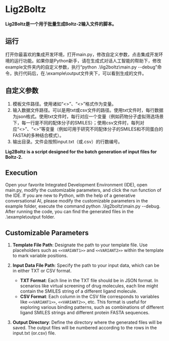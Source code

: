 # Lig2Boltz

**Lig2Boltz是一个用于批量生成Boltz-2输入文件的脚本。**

## 运行

打开你最喜欢的集成开发环境，打开main.py，修改自定义参数，点击集成开发环境的运行功能。如果你是Python新手，请在生成式对话人工智能的帮助下，修改example文件夹内的自定义参数，执行“python .\lig2boltz\main.py --debug”命令，执行代码后，在.\example\output文件夹下，可以看到生成的文件。

## 自定义参数

1. 模板文件路径。使用诸如“<<VARIANT1>>”、“<<VARIANT2>>”格式作为变量。
2. 输入数据文件路径。可以是用txt或csv文件的路径。使用txt文件时，每行数据为json格式。使用txt文件时，每行对应一个变量（例如药物分子虚拟筛选场景下，每一行是不同的配体分子的SMILES）；使用csv文件时，每列对应“<<VARIANT1>>”、“<<VARIANT2>>”等变量（例如可用于研究不同配体分子的SMILES和不同蛋白的FASTA的多种结合模式）。
3. 输出目录。文件会按照input.txt（或.csv）的行数编号。



**Lig2Boltz is a script designed for the batch generation of input files for Boltz-2.**

## Execution

Open your favorite Integrated Development Environment (IDE), open main.py, modify the customizable parameters, and click the run function of the IDE. If you are new to Python, with the help of a generative conversational AI, please modify the customizable parameters in the example folder, execute the command python .\lig2boltz\main.py --debug. After running the code, you can find the generated files in the .\example\output folder.

## Customizable Parameters

1. **Template File Path**: Designate the path to your template file. Use placeholders such as `<<VARIANT1>>` and `<<VARIANT2>>` within the template to mark variable positions.

2. **Input Data File Path**: Specify the path to your input data, which can be in either TXT or CSV format.
   - **TXT Format**: Each line in the TXT file should be in JSON format. In scenarios like virtual screening of drug molecules, each line might contain the SMILES string of a different ligand molecule.
   - **CSV Format**: Each column in the CSV file corresponds to variables like `<<VARIANT1>>`, `<<VARIANT2>>`, etc. This format is useful for exploring various binding patterns, such as combinations of different ligand SMILES strings and different protein FASTA sequences.

3. **Output Directory**: Define the directory where the generated files will be saved. The output files will be numbered according to the rows in the input.txt (or.csv) file.
